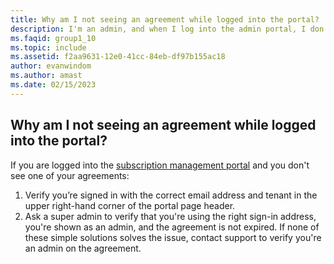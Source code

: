```yaml
---
title: Why am I not seeing an agreement while logged into the portal?
description: I'm an admin, and when I log into the admin portal, I don't see any agreements
ms.faqid: group1_10
ms.topic: include
ms.assetid: f2aa9631-12e0-41cc-84eb-df97b155ac18
author: evanwindom
ms.author: amast
ms.date: 02/15/2023
---
```


## Why am I not seeing an agreement while logged into the portal?

If you are logged into the [subscription management portal](https://manage.visualstudio.com/) and you don't see one of your agreements:
1. Verify you’re signed in with the correct email address and tenant in the upper right-hand corner of the portal page header.
2. Ask a super admin to verify that you're using the right sign-in address, you're shown as an admin, and the agreement is not expired.
If none of these simple solutions solves the issue, contact support to verify you're an admin on the agreement.
